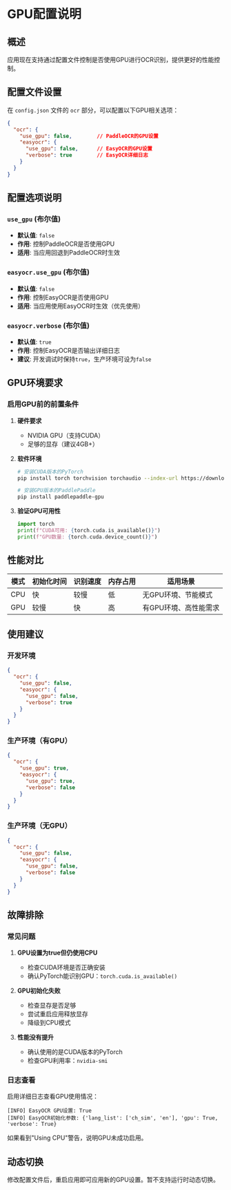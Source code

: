 # GPU配置说明

## 概述

应用现在支持通过配置文件控制是否使用GPU进行OCR识别，提供更好的性能控制。

## 配置文件设置

在 `config.json` 文件的 `ocr` 部分，可以配置以下GPU相关选项：

```json
{
  "ocr": {
    "use_gpu": false,        // PaddleOCR的GPU设置
    "easyocr": {
      "use_gpu": false,      // EasyOCR的GPU设置
      "verbose": true        // EasyOCR详细日志
    }
  }
}
```

## 配置选项说明

### `use_gpu` (布尔值)
- **默认值**: `false`
- **作用**: 控制PaddleOCR是否使用GPU
- **适用**: 当应用回退到PaddleOCR时生效

### `easyocr.use_gpu` (布尔值)
- **默认值**: `false`
- **作用**: 控制EasyOCR是否使用GPU
- **适用**: 当应用使用EasyOCR时生效（优先使用）

### `easyocr.verbose` (布尔值)
- **默认值**: `true`
- **作用**: 控制EasyOCR是否输出详细日志
- **建议**: 开发调试时保持`true`，生产环境可设为`false`

## GPU环境要求

### 启用GPU前的前置条件

1. **硬件要求**
   - NVIDIA GPU（支持CUDA）
   - 足够的显存（建议4GB+）

2. **软件环境**
   ```bash
   # 安装CUDA版本的PyTorch
   pip install torch torchvision torchaudio --index-url https://download.pytorch.org/whl/cu118
   
   # 安装GPU版本的PaddlePaddle
   pip install paddlepaddle-gpu
   ```

3. **验证GPU可用性**
   ```python
   import torch
   print(f"CUDA可用: {torch.cuda.is_available()}")
   print(f"GPU数量: {torch.cuda.device_count()}")
   ```

## 性能对比

| 模式 | 初始化时间 | 识别速度 | 内存占用 | 适用场景 |
|------|-----------|----------|----------|----------|
| CPU  | 快        | 较慢     | 低       | 无GPU环境、节能模式 |
| GPU  | 较慢      | 快       | 高       | 有GPU环境、高性能需求 |

## 使用建议

### 开发环境
```json
{
  "ocr": {
    "use_gpu": false,
    "easyocr": {
      "use_gpu": false,
      "verbose": true
    }
  }
}
```

### 生产环境（有GPU）
```json
{
  "ocr": {
    "use_gpu": true,
    "easyocr": {
      "use_gpu": true,
      "verbose": false
    }
  }
}
```

### 生产环境（无GPU）
```json
{
  "ocr": {
    "use_gpu": false,
    "easyocr": {
      "use_gpu": false,
      "verbose": false
    }
  }
}
```

## 故障排除

### 常见问题

1. **GPU设置为true但仍使用CPU**
   - 检查CUDA环境是否正确安装
   - 确认PyTorch能识别GPU：`torch.cuda.is_available()`

2. **GPU初始化失败**
   - 检查显存是否足够
   - 尝试重启应用释放显存
   - 降级到CPU模式

3. **性能没有提升**
   - 确认使用的是CUDA版本的PyTorch
   - 检查GPU利用率：`nvidia-smi`

### 日志查看

启用详细日志查看GPU使用情况：
```
[INFO] EasyOCR GPU设置: True
[INFO] EasyOCR初始化参数: {'lang_list': ['ch_sim', 'en'], 'gpu': True, 'verbose': True}
```

如果看到"Using CPU"警告，说明GPU未成功启用。

## 动态切换

修改配置文件后，重启应用即可应用新的GPU设置。暂不支持运行时动态切换。
